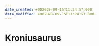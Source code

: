 ```yaml
---
date_created: +002020-09-15T11:24:57.000
date_modified: +002020-09-15T11:24:57.000
---
```


# Kroniusaurus
